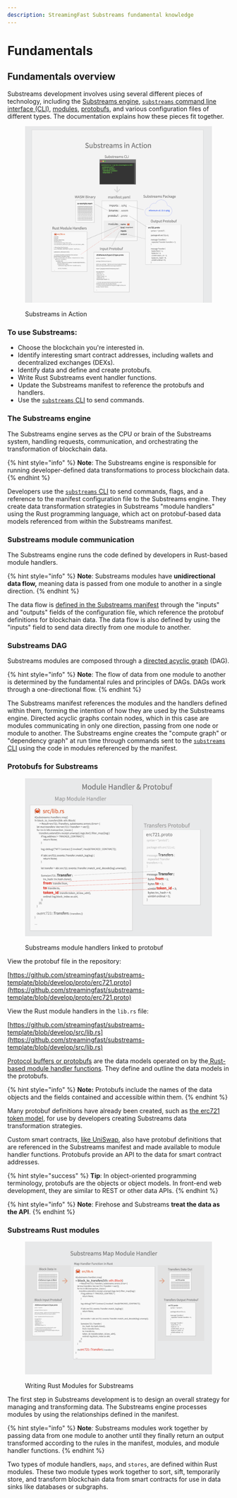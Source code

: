 ```yaml
---
description: StreamingFast Substreams fundamental knowledge
---
```


# Fundamentals

## Fundamentals overview

Substreams development involves using several different pieces of technology, including the [Substreams engine](fundamentals.md#the-substreams-engine), [`substreams` command line interface (CLI)](../reference-and-specs/command-line-interface.md), [modules](modules.md), [protobufs](../developers-guide/creating-protobuf-schemas.md), and various configuration files of different types. The documentation explains how these pieces fit together.

<figure><img src="../.gitbook/assets/Screen Shot 2022-10-11 at 3.00.58 PM.png" alt=""><figcaption><p>Substreams in Action</p></figcaption></figure>

### To use Substreams:

* Choose the blockchain you're interested in.
* Identify interesting smart contract addresses, including wallets and decentralized exchanges (DEXs).
* Identify data and define and create protobufs.
* Write Rust Substreams event handler functions.
* Update the Substreams manifest to reference the protobufs and handlers.
* Use the [`substreams` CLI](../reference-and-specs/command-line-interface.md) to send commands.

### **The Substreams engine**

The Substreams engine serves as the CPU or brain of the Substreams system, handling requests, communication, and orchestrating the transformation of blockchain data.

{% hint style="info" %}
**Note**: The Substreams engine is responsible for running developer-defined data transformations to process blockchain data.
{% endhint %}

Developers use the [`substreams` CLI](../reference-and-specs/command-line-interface.md) to send commands, flags, and a reference to the manifest configuration file to the Substreams engine. They create data transformation strategies in Substreams "module handlers" using the Rust programming language, which act on protobuf-based data models referenced from within the Substreams manifest.&#x20;

### **Substreams module communication**

The Substreams engine runs the code defined by developers in Rust-based module handlers.

{% hint style="info" %}
**Note**: Substreams modules have **unidirectional data flow,** meaning data is passed from one module to another in a single direction.
{% endhint %}

The data flow is [defined in the Substreams manifest](../reference-and-specs/manifests.md) through the "inputs" and "outputs" fields of the configuration file, which reference the protobuf definitions for blockchain data. The data flow is also defined by using the "inputs" field to send data directly from one module to another.

### **Substreams DAG**

Substreams modules are composed through a [directed acyclic graph](https://en.wikipedia.org/wiki/Directed\_acyclic\_graph) (DAG).&#x20;

{% hint style="info" %}
**Note**: The flow of data from one module to another is determined by the fundamental rules and principles of DAGs. DAGs work through a one-directional flow.
{% endhint %}

The Substreams manifest references the modules and the handlers defined within them, forming the intention of how they are used by the Substreams engine. Directed acyclic graphs contain nodes, which in this case are modules communicating in only one direction, passing from one node or module to another. The Substreams engine creates the "compute graph" or "dependency graph" at run time through commands sent to the [`substreams` CLI](../reference-and-specs/command-line-interface.md) using the code in modules referenced by the manifest.

### **Protobufs for Substreams**

<figure><img src="../.gitbook/assets/Screen Shot 2022-10-25 at 1.44.19 PM.png" alt=""><figcaption><p>Substreams module handlers linked to protobuf</p></figcaption></figure>

View the protobuf file in the repository:

[https://github.com/streamingfast/substreams-template/blob/develop/proto/erc721.proto](https://github.com/streamingfast/substreams-template/blob/develop/proto/erc721.proto)

View the Rust module handlers in the `lib.rs` file:

[https://github.com/streamingfast/substreams-template/blob/develop/src/lib.rs](https://github.com/streamingfast/substreams-template/blob/develop/src/lib.rs)

[Protocol buffers or protobufs](https://developers.google.com/protocol-buffers) are the data models operated on by the[ Rust-based module handler functions](../developers-guide/modules/writing-module-handlers.md). They define and outline the data models in the protobufs.

{% hint style="info" %}
**Note:** Protobufs include the names of the data objects and the fields contained and accessible within them.
{% endhint %}

Many protobuf definitions have already been created, such as [the erc721 token model](https://github.com/streamingfast/substreams-template/blob/develop/proto/erc721.proto), for use by developers creating Substreams data transformation strategies.&#x20;

Custom smart contracts, [like UniSwap](https://github.com/streamingfast/substreams-playground/blob/master/modules/uniswap/proto/modules.proto), also have protobuf definitions that are referenced in the Substreams manifest and made available to module handler functions. Protobufs provide an API to the data for smart contract addresses.

{% hint style="success" %}
**Tip**: In object-oriented programming terminology, protobufs are the objects or object models. In front-end web development, they are similar to REST or other data APIs.
{% endhint %}

{% hint style="info" %}
**Note**: Firehose and Substreams **treat the data as the API**.
{% endhint %}

### **Substreams Rust modules**

<figure><img src="../.gitbook/assets/Screen Shot 2022-10-11 at 2.48.46 PM.png" alt=""><figcaption><p>Writing Rust Modules for Substreams</p></figcaption></figure>

The first step in Substreams development is to design an overall strategy for managing and transforming data. The Substreams engine processes modules by using the relationships defined in the manifest.

{% hint style="info" %}
**Note**_:_ Substreams modules work together by passing data from one module to another until they finally return an output transformed according to the rules in the manifest, modules, and module handler functions.
{% endhint %}

Two types of module handlers, `maps`, and `stores`, are defined within Rust modules. These two module types work together to sort, sift, temporarily store, and transform blockchain data from smart contracts for use in data sinks like databases or subgraphs.&#x20;
